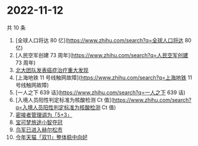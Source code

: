 # 2022-11-12

共 10 条

<!-- BEGIN -->
<!-- 最后更新时间 Sat Nov 12 2022 01:14:27 GMT+0800 (China Standard Time) -->

1. [全球人口将达 80 亿](https://www.zhihu.com/search?q=全球人口将达 80 亿)
1. [人民空军创建 73 周年](https://www.zhihu.com/search?q=人民空军创建 73 周年)
1. [北大团队发表癌症治疗重大发现](https://www.zhihu.com/search?q=北大团队发表癌症治疗重大发现)
1. [上海地铁 11 号线触网故障](https://www.zhihu.com/search?q=上海地铁 11 号线触网故障)
1. [一人之下 639 话](https://www.zhihu.com/search?q=一人之下 639 话)
1. [入境人员阳性判定标准为核酸检测 Ct 值](https://www.zhihu.com/search?q=入境人员阳性判定标准为核酸检测 Ct 值)
1. [密接者管理调为「5+3」](https://www.zhihu.com/search?q=密接者管理调为「5+3」)
1. [宝可梦旅途小智夺冠](https://www.zhihu.com/search?q=宝可梦旅途小智夺冠)
1. [乌军已进入赫尔松市](https://www.zhihu.com/search?q=乌军已进入赫尔松市)
1. [今年天猫「双11」整体稳中向好](https://www.zhihu.com/search?q=今年天猫「双11」整体稳中向好)

<!-- END -->
